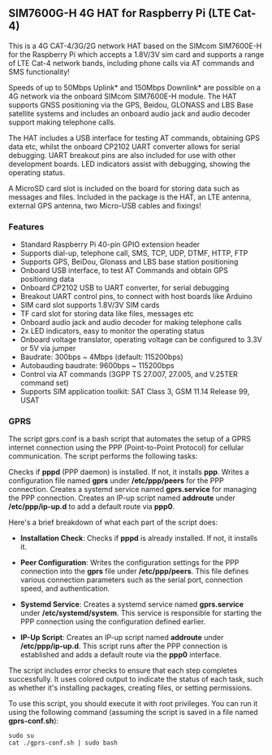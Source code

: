 ## SIM7600G-H 4G HAT for Raspberry Pi (LTE Cat-4)

This is a 4G CAT-4/3G/2G network HAT based on the SIMcom SIM7600E-H for the Raspberry Pi which accepts a 1.8V/3V sim card and supports a range of LTE Cat-4 network bands, including phone calls via AT commands and SMS functionality!

Speeds of up to 50Mbps Uplink* and 150Mbps Downlink* are possible on a 4G network via the onboard SIMcom SIM7600E-H module. The HAT supports GNSS positioning via the GPS, Beidou, GLONASS and LBS Base satellite systems and includes an onboard audio jack and audio decoder support making telephone calls.

The HAT includes a USB interface for testing AT commands, obtaining GPS data etc, whilst the onboard CP2102 UART converter allows for serial debugging. UART breakout pins are also included for use with other development boards. LED indicators assist with debugging, showing the operating status.

A MicroSD card slot is included on the board for storing data such as messages and files. Included in the package is the HAT, an LTE antenna, external GPS antenna, two Micro-USB cables and fixings!


### Features

- Standard Raspberry Pi 40-pin GPIO extension header
- Supports dial-up, telephone call, SMS, TCP, UDP, DTMF, HTTP, FTP
- Supports GPS, BeiDou, Glonass and LBS base station positioning
- Onboard USB interface, to test AT Commands and obtain GPS positioning data
- Onboard CP2102 USB to UART converter, for serial debugging
- Breakout UART control pins, to connect with host boards like Arduino
- SIM card slot supports 1.8V/3V SIM cards
- TF card slot for storing data like files, messages etc
- Onboard audio jack and audio decoder for making telephone calls
- 2x LED indicators, easy to monitor the operating status
- Onboard voltage translator, operating voltage can be configured to 3.3V or 5V via jumper
- Baudrate: 300bps ~ 4Mbps (default: 115200bps)
- Autobauding baudrate: 9600bps ~ 115200bps
- Control via AT commands (3GPP TS 27.007, 27.005, and V.25TER command set)
- Supports SIM application toolkit: SAT Class 3, GSM 11.14 Release 99, USAT


### GPRS

The script gprs.conf is a bash script that automates the setup of a GPRS internet connection using the PPP (Point-to-Point Protocol) for cellular communication. The script performs the following tasks:

Checks if **pppd** (PPP daemon) is installed. If not, it installs **ppp**.
Writes a configuration file named **gprs** under **/etc/ppp/peers** for the PPP connection.
Creates a systemd service named **gprs.service** for managing the PPP connection.
Creates an IP-up script named **addroute** under **/etc/ppp/ip-up.d** to add a default route via **ppp0**.


Here's a brief breakdown of what each part of the script does:

- **Installation Check**:
Checks if **pppd** is already installed. If not, it installs it.

- **Peer Configuration**:
Writes the configuration settings for the PPP connection into the **gprs** file under **/etc/ppp/peers**. This file defines various connection parameters such as the serial port, connection speed, and authentication.

- **Systemd Service**:
Creates a systemd service named **gprs.service** under **/etc/systemd/system**. This service is responsible for starting the PPP connection using the configuration defined earlier.

- **IP-Up Script**:
Creates an IP-up script named **addroute** under **/etc/ppp/ip-up.d**. This script runs after the PPP connection is established and adds a default route via the **ppp0** interface.

The script includes error checks to ensure that each step completes successfully. It uses colored output to indicate the status of each task, such as whether it's installing packages, creating files, or setting permissions.

To use this script, you should execute it with root privileges. You can run it using the following command (assuming the script is saved in a file named **gprs-conf.sh**):


``````
sudo su
cat ./gprs-conf.sh | sudo bash

``````

